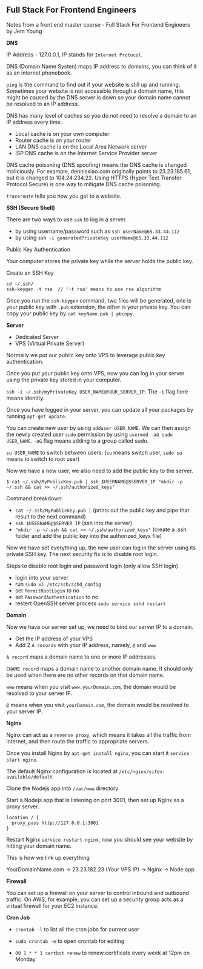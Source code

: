 ## Full Stack For Frontend Engineers

Notes from a front end master course - Full Stack For Frontend Engineers by Jem Young

__DNS__

IP Address - 127.0.0.1, IP stands for `Internet Protocol`.

DNS (Domain Name Systen) maps IP address to domains, you can think of it as an internet phonebook.

`ping` is the command to find out if your website is still up and running. Sometimes your website is not accessible through a domain name, this might be caused by the DNS server is down so your domain name cannot be resolved to an IP address.

DNS has many level of caches so you do not need to resolve a domain to an IP address every time. 

- Local cache is on your own computer
- Router cache is on your router
- LAN DNS cache is on the Local Area Network server
- ISP DNS cache is on the Internet Service Provider server 

DNS cache poisoning (DNS spoofing) means the DNS cache is changed maliciously. For example, dennisxiao.com originally points to 23.23.185.61, but it is changed to 104.24.234.22. Using HTTPS (Hyper Text Transfer Protocol Secure) is one way to mitigate DNS cache poisoning.

`traceroute` tells you how you get to a website.

__SSH (Secure Shell)__

There are two ways to use `ssh` to log in a server.

- by using username/password such as `ssh userName@65.33.44.112`
- by using `ssh -i generatedPrivateKey userName@65.33.44.112`

Public Key Authentication

Your computer stores the private key while the server holds the public key.

Create an SSH Key

```
cd ~/.ssh/
ssh-keygen -t rsa  // '-t rsa' means to use rsa algorithm
```

Once you run the `ssh-keygen` command, two files will be generated, one is your public key with `.pub` extension, the other is your private key. You can copy your public key by `cat keyName.pub | pbcopy`.

__Server__

- Dedicated Server
- VPS (Virtual Private Server)

Normally we put our public key onto VPS to leverage public key authentication.

Once you put your public key onto VPS, now you can log in your server using the private key stored in your computer.

`ssh -i ~/.ssh/myPrivateKey USER_NAME@YOUR_SERVER_IP`. The `-i` flag here means identity.

Once you have logged in your server, you can update all your packages by running `apt-get update`.

You can create new user by using `adduser USER_NAME`. We can then assign the newly created user `sudo` permission by using `usermod -aG sudo USER_NAME`. `-aG` flag means adding to a group called sudo.

`su USER_NAME` to switch between users. (`su` means switch user, `sudo su` means to switch to root user)

Now we have a new user, we also need to add the public key to the server.

```
$ cat ~/.ssh/MyPublicKey.pub | ssh $USERNAME@$SERVER_IP "mkdir -p ~/.ssh && cat >> ~/.ssh/authorized_keys"
```

Command breakdown:

- `cat ~/.ssh/MyPublicKey.pub |` (prints out the public key and pipe that result to the next command)
- `ssh $USERNAME@$SERVER_IP` (ssh into the server)
- `"mkdir -p ~/.ssh && cat >> ~/.ssh/authorized_keys"` (create a .ssh folder and add the public key into the authorized_keys file)

Now we have set everything up, the new user can log in the server using its private SSH key. The next security fix is to disable root login.

Steps to disable root login and password login (only allow SSH login)
- login into your server
- run `sudo vi /etc/ssh/sshd_config`
- set `PermitRootLogin` to no
- set `PasswordAuthentication` to no
- restert OpenSSH server process `sudo service sshd restart`

__Domain__

Now we have our server set up, we need to bind our server IP to a domain.

- Get the IP address of your VPS
- Add 2 `A records` with your IP address, namely, `@` and `www`

`A record` maps a domain name to one or more IP addresses.

`CNAME record` maps a domain name to another domain name. It should only be used when there are no other records on that domain name.

`www` means when you visit `www.yourDomain.com`, the domain would be resolved to your server IP.

`@` means when you visit `yourDomain.com`, the domain would be resolved to your server IP.

__Nginx__

Nginx can act as a `reverse proxy`, which means it takes all the traffic from internet, and then route the traffic to appropriate servers.

Once you install Nginx by `apt-get install nginx`, you can start it `service start nginx`.

The default Nginx configuration is located at `/etc/nginx/sites-available/default`

Clone the Nodejs app into `/var/www` directory

Start a Nodejs app that is listening on port 3001, then set up Nginx as a proxy server.

```
location / {
  proxy_pass http://127.0.0.1:3001
}
```

Restart Nginx `service restart nginx`, now you should see your website by hitting your domain name.

This is how we link up everything

YourDomainName.com -> 23.23.182.23 (Your VPS IP) -> Nginx -> Node app

__Firewall__

You can set up a firewall on your server to control inbound and outbound traffic. On AWS, for example, you can set up a security group acts as a virtual firewall for your EC2 instance.

__Cron Job__

- `crontab -l` to list all the cron jobs for current user

- `sudo crontab -e` to open crontab for editing

- `00 1 * * 1 certbot renew` to renew certificate every week at 12pm on Monday
